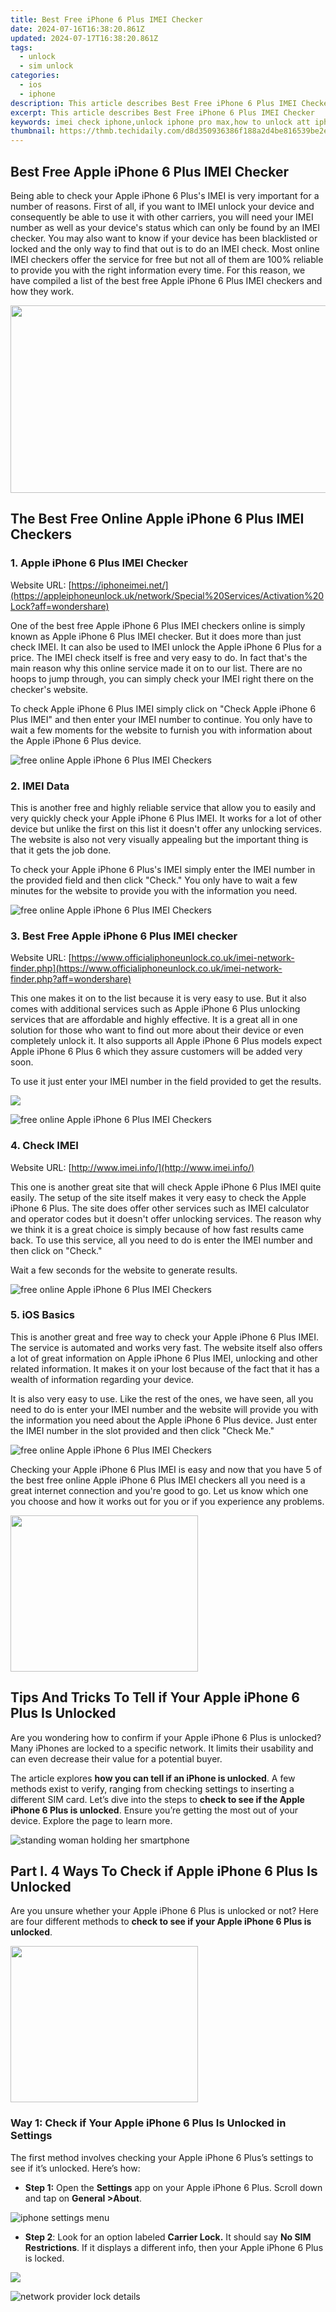 ```yaml
---
title: Best Free iPhone 6 Plus IMEI Checker
date: 2024-07-16T16:38:20.861Z
updated: 2024-07-17T16:38:20.861Z
tags: 
  - unlock
  - sim unlock
categories:
  - ios
  - iphone
description: This article describes Best Free iPhone 6 Plus IMEI Checker
excerpt: This article describes Best Free iPhone 6 Plus IMEI Checker
keywords: imei check iphone,unlock iphone pro max,how to unlock att iphone,unlock iphone with iccid code,top free apps on imei check,unlock iphone,unlock telstra iphone,imei unlock,unlock iphone with without sim card,unlock cricket iphone,unlock verizon iphone,unlock iphone tool
thumbnail: https://thmb.techidaily.com/d8d350936386f188a2d4be816539be2eaee7c30695c76166aa925348b0ff1b74.jpg
---
```


## Best Free Apple iPhone 6 Plus IMEI Checker

Being able to check your Apple iPhone 6 Plus's IMEI is very important for a number of reasons. First of all, if you want to IMEI unlock your device and consequently be able to use it with other carriers, you will need your IMEI number as well as your device's status which can only be found by an IMEI checker. You may also want to know if your device has been blacklisted or locked and the only way to find that out is to do an IMEI check. Most online IMEI checkers offer the service for free but not all of them are 100% reliable to provide you with the right information every time. For this reason, we have compiled a list of the best free Apple iPhone 6 Plus IMEI checkers and how they work.

<!-- affiliate ads begin -->
<a href="https://aofit.pxf.io/c/5597632/1399701/16396" target="_top" id="1399701"><img src="//a.impactradius-go.com/display-ad/16396-1399701" border="0" alt="" width="960" height="300"/></a><img height="0" width="0" src="https://imp.pxf.io/i/5597632/1399701/16396" style="position:absolute;visibility:hidden;" border="0" />
<!-- affiliate ads end -->
## The Best Free Online Apple iPhone 6 Plus IMEI Checkers

### 1\. Apple iPhone 6 Plus IMEI Checker

Website URL: [https://iphoneimei.net/](https://appleiphoneunlock.uk/network/Special%20Services/Activation%20Lock?aff=wondershare)

One of the best free Apple iPhone 6 Plus IMEI checkers online is simply known as Apple iPhone 6 Plus IMEI checker. But it does more than just check IMEI. It can also be used to IMEI unlock the Apple iPhone 6 Plus for a price. The IMEI check itself is free and very easy to do. In fact that's the main reason why this online service made it on to our list. There are no hoops to jump through, you can simply check your IMEI right there on the checker's website.

To check Apple iPhone 6 Plus IMEI simply click on "Check Apple iPhone 6 Plus IMEI" and then enter your IMEI number to continue. You only have to wait a few moments for the website to furnish you with information about the Apple iPhone 6 Plus device.

![free online Apple iPhone 6 Plus IMEI Checkers](https://images.wondershare.com/drfone/article/2016/06/14669476232873.jpg)

### 2\. IMEI Data

This is another free and highly reliable service that allow you to easily and very quickly check your Apple iPhone 6 Plus IMEI. It works for a lot of other device but unlike the first on this list it doesn't offer any unlocking services. The website is also not very visually appealing but the important thing is that it gets the job done.

To check your Apple iPhone 6 Plus's IMEI simply enter the IMEI number in the provided field and then click "Check." You only have to wait a few minutes for the website to provide you with the information you need.

![free online Apple iPhone 6 Plus IMEI Checkers](https://images.wondershare.com/drfone/article/2016/06/14669476454790.jpg)

### 3\. Best Free Apple iPhone 6 Plus IMEI checker

Website URL: [https://www.officialiphoneunlock.co.uk/imei-network-finder.php](https://www.officialiphoneunlock.co.uk/imei-network-finder.php?aff=wondershare)

This one makes it on to the list because it is very easy to use. But it also comes with additional services such as Apple iPhone 6 Plus unlocking services that are affordable and highly effective. It is a great all in one solution for those who want to find out more about their device or even completely unlock it. It also supports all Apple iPhone 6 Plus models expect Apple iPhone 6 Plus 6 which they assure customers will be added very soon.

To use it just enter your IMEI number in the field provided to get the results.

<!-- affiliate ads begin -->
<a href="https://shop.mondly.com/affiliate.php?ACCOUNT=ATISTUDI&AFFILIATE=108875&PATH=https%3A%2F%2Fwww.mondly.com%3FAFFILIATE%3D108875%26RESOURCE%3D%2BEducational%2B970x90%2B"><img src="https://secure.avangate.com/images/merchant/69c418c33ec2e1a4267fa9bb77fa1428/educational-970x90.gif" border="0"></a>
<!-- affiliate ads end -->
![free online Apple iPhone 6 Plus IMEI Checkers](https://images.wondershare.com/drfone/article/2016/06/14669476621302.jpg)

### 4\. Check IMEI

Website URL: [http://www.imei.info/](http://www.imei.info/)

This one is another great site that will check Apple iPhone 6 Plus IMEI quite easily. The setup of the site itself makes it very easy to check the Apple iPhone 6 Plus. The site does offer other services such as IMEI calculator and operator codes but it doesn't offer unlocking services. The reason why we think it is a great choice is simply because of how fast results came back. To use this service, all you need to do is enter the IMEI number and then click on "Check."

Wait a few seconds for the website to generate results.

![free online Apple iPhone 6 Plus IMEI Checkers](https://images.wondershare.com/drfone/article/2016/06/14669476822364.jpg)

### 5\. iOS Basics

This is another great and free way to check your Apple iPhone 6 Plus IMEI. The service is automated and works very fast. The website itself also offers a lot of great information on Apple iPhone 6 Plus IMEI, unlocking and other related information. It makes it on your lost because of the fact that it has a wealth of information regarding your device.

It is also very easy to use. Like the rest of the ones, we have seen, all you need to do is enter your IMEI number and the website will provide you with the information you need about the Apple iPhone 6 Plus device. Just enter the IMEI number in the slot provided and then click "Check Me."

![free online Apple iPhone 6 Plus IMEI Checkers](https://images.wondershare.com/drfone/article/2016/06/14669476996476.jpg)

Checking your Apple iPhone 6 Plus IMEI is easy and now that you have 5 of the best free online Apple iPhone 6 Plus IMEI checkers all you need is a great internet connection and you're good to go. Let us know which one you choose and how it works out for you or if you experience any problems.



<!-- affiliate ads begin -->
<a href="https://printrendy.pxf.io/c/5597632/1453719/17020" target="_top" id="1453719"><img src="//a.impactradius-go.com/display-ad/17020-1453719" border="0" alt="" width="300" height="250"/></a><img height="0" width="0" src="https://imp.pxf.io/i/5597632/1453719/17020" style="position:absolute;visibility:hidden;" border="0" />
<!-- affiliate ads end -->
## Tips And Tricks To Tell if Your Apple iPhone 6 Plus Is Unlocked

Are you wondering how to confirm if your Apple iPhone 6 Plus is unlocked? Many iPhones are locked to a specific network. It limits their usability and can even decrease their value for a potential buyer.

The article explores **how you can tell if an iPhone is unlocked**. A few methods exist to verify, ranging from checking settings to inserting a different SIM card. Let’s dive into the steps to **check to see if the Apple iPhone 6 Plus is unlocked**. Ensure you’re getting the most out of your device. Explore the page to learn more.

![standing woman holding her smartphone](https://images.wondershare.com/drfone/article/2024/02/tell-if-iphone-is-unlocked-01.jpg)

## Part I. 4 Ways To Check if Apple iPhone 6 Plus Is Unlocked

Are you unsure whether your Apple iPhone 6 Plus is unlocked or not? Here are four different methods to **check to see if your Apple iPhone 6 Plus is unlocked**.

<!-- affiliate ads begin -->
<a href="https://united.elfm.net/c/5597632/748964/4704" target="_top" id="748964"><img src="//a.impactradius-go.com/display-ad/4704-748964" border="0" alt="" width="300" height="250"/></a><img height="0" width="0" src="https://united.elfm.net/i/5597632/748964/4704" style="position:absolute;visibility:hidden;" border="0" />
<!-- affiliate ads end -->
### Way 1: Check if Your Apple iPhone 6 Plus Is Unlocked in Settings

The first method involves checking your Apple iPhone 6 Plus’s settings to see if it’s unlocked. Here’s how:

- **Step 1:** Open the **Settings** app on your Apple iPhone 6 Plus. Scroll down and tap on **General >About**.

![iphone settings menu](https://images.wondershare.com/drfone/article/2024/02/tell-if-iphone-is-unlocked-02.jpg)

- **Step 2**: Look for an option labeled **Carrier Lock.** It should say **No SIM Restrictions**. If it displays a different info, then your Apple iPhone 6 Plus is locked.

<!-- affiliate ads begin -->
<a href="https://secure.2checkout.com/order/checkout.php?PRODS=33729450&QTY=1&AFFILIATE=108875&CART=1"><img src="https://secure.avangate.com/images/merchant/7f687767ccf20fcea1c9dc4a5adc2326/Digisigner_banner_728_x_90_color_version.png" border="0"></a>
<!-- affiliate ads end -->
![network provider lock details](https://images.wondershare.com/drfone/article/2024/02/tell-if-iphone-is-unlocked-03.jpg)

<!-- affiliate ads begin -->
<span id="1793213">
					<video width="1080" height="1620" style="cursor:pointer"
           poster="//a.impactradius-go.com/display-clicktoplayimage/1793213.jpeg"
           onclick="if(!this.playClicked){this.play();this.setAttribute('controls',true);this.playClicked=true;}">
	   <source src="//a.impactradius-go.com/display-ad/19135-1793213">
	   <img src="//a.impactradius-go.com/display-clicktoplayimage/1793213.jpeg" style="border: none; height: 100%; width: 100%; object-fit: contain">
	</video>
	<div style="width:1080px;text-align:center"><a href="javascript:window.open(decodeURIComponent('https%3A%2F%2Ftinyland.pxf.io%2Fc%2F5597632%2F1793213%2F19135'), '_blank');void(0);">Click here</a></div>
</span>
<img height="0" width="0" src="https://imp.pxf.io/i/5597632/1793213/19135" style="position:absolute;visibility:hidden;" border="0" />
<!-- affiliate ads end -->
### Way 2: Check if Your Apple iPhone 6 Plus Is Unlocked Using a Different SIM Card

Another way to **check to see if your Apple iPhone 6 Plus is unlocked** is using a different SIM card. Here’s what you need to do:

- **Step 1**: Power off your Apple iPhone 6 Plus by pressing and holding the power button. Use a SIM ejector tool (or a paperclip) to remove your current SIM card.

![man using pincher on sim tray](https://images.wondershare.com/drfone/article/2024/02/tell-if-iphone-is-unlocked-04.jpg)

- **Step 2**: Insert a SIM card from another carrier into the SIM card tray. Power on your Apple iPhone 6 Plus and wait for it to detect the new SIM card. Your Apple iPhone 6 Plus is unlocked if you can make calls or access mobile data with the new SIM card.

<!-- affiliate ads begin -->
<a href="https://sentrypc.7eer.net/c/5597632/398457/3022" target="_top" id="398457"><img src="//a.impactradius-go.com/display-ad/3022-398457" border="0" alt="www.sentrypc.com" width="980" height="120"/></a><img height="0" width="0" src="https://sentrypc.7eer.net/i/5597632/398457/3022" style="position:absolute;visibility:hidden;" border="0" />
<!-- affiliate ads end -->
### Way 3: Check if Your Apple iPhone 6 Plus Is Unlocked Online

You can also **check to see if your Apple iPhone 6 Plus is unlocked** using online tools provided by some carriers or third-party services. Follow the steps:

- **Step 1**: Visit your carrier’s website or a reputable third-party unlocking service.
- **Step 2**: Enter your Apple iPhone 6 Plus’s IMEI number, which you can find by dialing **\*#06#** or in the Settings app under **General** > **About**. Follow the instructions provided to check your Apple iPhone 6 Plus’s unlock status.

<!-- affiliate ads begin -->
<a href="https://modlily.sjv.io/c/5597632/2072819/17059" target="_top" id="2072819"><img src="//a.impactradius-go.com/display-ad/17059-2072819" border="0" alt="" width="300" height="250"/></a><img height="0" width="0" src="https://imp.pxf.io/i/5597632/2072819/17059" style="position:absolute;visibility:hidden;" border="0" />
<!-- affiliate ads end -->
### Way 4: Contact Your Carrier

You can always contact your carrier if you’re still unsure about your Apple iPhone 6 Plus’s unlock status. Here’s what you should do:

- **Step 1**: Locate the customer support number for your carrier or visit their website.
- **Step 2**: Call the customer support line or initiate a live chat session. Provide your Apple iPhone 6 Plus’s IMEI number and ask the representative to check if your Apple iPhone 6 Plus is unlocked.

By following these four methods, you can **verify if your Apple iPhone 6 Plus is unlocked** or not.

## Part 2. Is It Safe or Legal To Unlock Your Apple iPhone 6 Plus?

Unlocking your Apple iPhone 6 Plus is both safe and legal. This is due to laws such as the Unlocking Consumer Choice and Wireless Competition Act.

<!-- affiliate ads begin -->
<a href="https://getlyla.pxf.io/c/5597632/1455723/15391" target="_top" id="1455723"><img src="//a.impactradius-go.com/display-ad/15391-1455723" border="0" alt="" width="336" height="280"/></a><img height="0" width="0" src="https://imp.pxf.io/i/5597632/1455723/15391" style="position:absolute;visibility:hidden;" border="0" />
<!-- affiliate ads end -->
![blonde woman using iphone while sitting](https://images.wondershare.com/drfone/article/2024/02/tell-if-iphone-is-unlocked-05.jpg)

- **The Unlocking Consumer Choice and Wireless Competition Act**

This legislation, passed in 2014, legalized unlocking cell phones, including iPhones, in the United States. It enables consumers to unlock their devices to switch between carriers or use international SIM cards. The Act reflects the government’s acknowledgment of the importance of consumer rights and competition in the wireless industry.

- **Promoting C onsumer Rights**

Unlocking iPhones aligns with fundamental consumer rights, including the right to choose how to use one’s purchased device. By allowing users to unlock their iPhones, consumers have greater control over their devices. They can make informed choices about their wireless service providers.

- **Encouraging Device Versatility**

Unlocking iPhones encourages device versatility by using them with various carriers. Users can take advantage of better coverage, pricing, or features without being restricted by carrier locks.

## Part 3. How To Unlock an iPhone To Use a Different Carrier

Unlocking your Apple iPhone 6 Plus to use it with a different carrier opens up a world of possibilities. There are several methods to unlock your Apple iPhone 6 Plus. Here are three popular methods:

### Method 1: Contact Your Carrier

The simplest way to unlock your Apple iPhone 6 Plus is by contacting your carrier. Most carriers offer unlocking services if you’ve fulfilled your contract or paid off your device. Here’s how to do it:

- **Step 1**: Call your carrier’s customer service or visit their website. Request an unlock for your Apple iPhone 6 Plus.
- **Step 2**: Provide the necessary information, such as your IMEI number. Follow any additional instructions provided by your carrier.

### Method 2: Use a Dedicated iPhone Unlock Tool

Another effective method is using a dedicated iPhone unlock tool like [Wondershare Dr.Fone](https://tools.techidaily.com/wondershare/drfone/drfone-toolkit/). This software offers a straightforward solution to unlock your Apple iPhone 6 Plus so you can use it with any carrier. Here are the key strengths of the platform:

![dr.fone main menu](https://images.wondershare.com/drfone/guide/drfone-home.png)

- **Unlock the SIM lock on any iPhone and any carrier**. Dr.Fone supports unlocking SIM locks on various iPhone models and works with all carriers worldwide.
- **Compatible with the latest iOS.**It stays updated with the latest iOS versions, ensuring compatibility with the newest iPhone models.
- **High-success rate.**Fone boasts a high success rate in unlocking iPhones, making it a reliable choice for users.

#### How To Unlock an iPhone Using Dr.Fone

Now, let’s walk through the steps of using Dr.Fone to unlock your Apple iPhone 6 Plus:

- **Step 1**: Download Dr.Fone and install it on your computer. Launch the application. Click **Toolbox** > **Screen** **Unlock** > **iOS** to start the process. From the next window, click on the **Remove SIM Locked** option.

![dr.fone remove sim locked option](https://images.wondershare.com/drfone/guide/remove-iphone-sim-1.png)


- **Step 2:** You will be redirected to another window. Follow the on-screen instructions and click on **Unlock Now**. Once clicked, a bar will display on the interface, showing the progress of the unlocking process.

![dr.fone unlock now option](https://images.wondershare.com/drfone/guide/remove-iphone-sim-3.png)

- **Step 3**: Wait for the unlocking process to finish. Click the **Done** button when the app has successfully removed the SIM lock. If you encounter any issues, click the **contact us for help** button to get redirected to support.

<!-- affiliate ads begin -->
<a href="https://godlikehost.sjv.io/c/5597632/1920047/21774" target="_top" id="1920047"><img src="//a.impactradius-go.com/display-ad/21774-1920047" border="0" alt="" width="300" height="250"/></a><img height="0" width="0" src="https://imp.pxf.io/i/5597632/1920047/21774" style="position:absolute;visibility:hidden;" border="0" />
<!-- affiliate ads end -->
![dr.fone sim unlocking done](https://images.wondershare.com/drfone/guide/remove-iphone-sim-7.png)

### Method 3: Use an Online Carrier Unlocking Service

While many online carrier unlocking services are available, they come with advantages and disadvantages.

**Advantages**

- **Wide compatibility**. Online services often support a wide range of iPhone models and carriers.
- You can unlock your Apple iPhone 6 Plus from the comfort of your home without additional software or tools.
- **Speed**. Some online services offer fast turnaround times, allowing you to unlock your Apple iPhone 6 Plus quickly.

**Disadvantages**

- **Reliability concerns**. Not all online services are reliable, and there’s a risk of encountering scams or unreliable providers.
- **Security risk**. Sharing your IMEI number and other personal information with online services can pose a security risk.
- **Limited success rate.**Some online services may not be able to unlock all iPhone models or carriers, leading to a limited success rate.

## Conclusion

Knowing **how to tell if your Apple iPhone 6 Plus is unlocked** is essential for maximizing its potential. The article discussed various methods to verify its unlock status. These include checking settings, using different SIM cards, and contacting your carrier. It has also explored three methods to unlock iPhones.

All methods work with varying degrees of success, but Dr.Fone is the most reliable option. With Dr. Fone’s high success rate, you can easily unlock your Apple iPhone 6 Plus. If you’ve Googled the question “**How can I tell if my iPhone is unlocked,**” Dr.Fone ensures your Apple iPhone 6 Plus is ready for any carrier.

_**Tips:** Are you searching for a powerful Screen Unlock tool? No worries as [Dr.Fone](https://tools.techidaily.com/wondershare-dr-fone-unlock-android-screen/) is here to help you. Download it and start a seamless unlock experience!_

## Unlock Your Boost Mobile Apple iPhone 6 Plus Before the Plan Expires

If you are using your Apple iPhone 6 Plus with the Boost mobile network, then it means that your device is locked with the carrier and can only work with the ones supported by Boost. So, now if you are willing to move to another carrier for a better installment plan, or any other reason, the need for **Boost mobile unlock** will arise.

<!-- affiliate ads begin -->
<a href="https://turtlebeachus.sjv.io/c/5597632/1988416/23719" target="_top" id="1988416"><img src="//a.impactradius-go.com/display-ad/23719-1988416" border="0" alt="" width="600" height="600"/></a><img height="0" width="0" src="https://imp.pxf.io/i/5597632/1988416/23719" style="position:absolute;visibility:hidden;" border="0" />
<!-- affiliate ads end -->
![boost mobile unlock](https://images.wondershare.com/drfone/article/2022/05/boost-mobile-unlock.jpg)

To unlock your device, you have two options, you can either use the **free Boost mobile unlock code** that is the official way of unlocking the Apple iPhone 6 Plus device (though it requires several prerequisites), or can opt for a third-party tool.

In the following parts of the topic, we will take you through all the details needed for Boost mobile device unlock.

## Part1: What Will Get After unlocking Boost Mobile?

Before you go for the **Boost mobile device unlock**, the very first thing to know is why do you want to unlock your device and what will be its benefits. Some of the major scenarios that you can achieve by unlocking your Apple iPhone 6 Plus are listed below.

### Switching to other networks offering more lucrative and suitable deals

There is quite a possibility that during your Boost plan you may find a deal or an offer by another carrier that is more lucrative, pocket friendly, and meet all your requirements. In such situations, you would want to unlock your device and shift to another carrier to avail of the deal.

### Using a second-hand device having a locked carrier

If you have bought a second-hand device having the locked carrier or paid monthly contracts, you would need to first need to unlock the Apple iPhone 6 Plus device to use it. It might happen that the original owner of the phone might have a locked carrier plan on their device which they missed ending up before selling the phone. So, as a new buyer, you would need to unlock it to enable it with your choice of the carrier.

<!-- affiliate ads begin -->
<a href="https://shop.mondly.com/affiliate.php?ACCOUNT=ATISTUDI&AFFILIATE=108875&PATH=https%3A%2F%2Fwww.mondly.com%3FAFFILIATE%3D108875%26RESOURCE%3D%2BGeneral%2B970x90%2B"><img src="https://secure.avangate.com/images/merchant/69c418c33ec2e1a4267fa9bb77fa1428/general-970x90.gif" border="0"></a>
<!-- affiliate ads end -->
### An unlocked phone will fetch you better prices while selling it

If you are planning to sell your phone, then it is advisable to unlock its carrier for bargaining a better deal and pricing. A buyer would always want an iPhone where they can use their choice of network and carrier and thus if you unlock your phone, you can fetch better prices in comparison to the locked phone.

<!-- affiliate ads begin -->
<a href="https://aligracehair.sjv.io/c/5597632/2087264/19272" target="_top" id="2087264"><img src="//a.impactradius-go.com/display-ad/19272-2087264" border="0" alt="" width="336" height="280"/></a><img height="0" width="0" src="https://imp.pxf.io/i/5597632/2087264/19272" style="position:absolute;visibility:hidden;" border="0" />
<!-- affiliate ads end -->
### Allows connecting to network overseas without activating roaming

If you use a locked carrier on your phone, you would need to activate roaming while traveling overseas and this would be quite pricey. Here unlocking proves to be quite beneficial as with the unlocked device, you can opt for the overseas carrier network and thus there will be no need for any roaming activation.

<!-- affiliate ads begin -->
<a href="https://natural-cycles.sjv.io/c/5597632/2072199/17885" target="_top" id="2072199"><img src="//a.impactradius-go.com/display-ad/17885-2072199" border="0" alt="" width="300" height="300"/></a><img height="0" width="0" src="https://imp.pxf.io/i/5597632/2072199/17885" style="position:absolute;visibility:hidden;" border="0" />
<!-- affiliate ads end -->
## Part2: How to Unlock Boost Mobile iPhone with Boost Customers Service

The Boost phones are locked with their network, the company has an official way by which you can unlock your devices provided you meet the edibility criteria. The Boost mobile phones run on the CDMA network and most of the latest phones are cross-compatible with all the carriers.

If you are planning to unlock your Boost mobile using the official method, you would need to meet up the eligibility requirements. The company will not notify you regarding eligibility criteria and thus you need to do your homework and find them all on your own. In this regard, we are here to help you and have listed the requirements you need to unlock your device as below.

- The mobile must have been used and operational for at least a period of 12 months with the Boost Mobile network.
- For the 12-month activation anniversary, the payment must be made within the last 90 days.
- The phone should not be reported as lost or stolen.
- The phone must be capable of SIM unlock (though most of the phones are).
- The account standing of your Boost Mobile should be good which means there should be no unpaid bills.

_**Tip**: Boost mobile and similar other carriers have an online compatibility checker function that can let you check if your device will work on their network or not._

The following are the procedures for unlocking Boost phones in different scenarios

<!-- affiliate ads begin -->
<a href="https://electronicx.pxf.io/c/5597632/1872456/14483" target="_top" id="1872456"><img src="//a.impactradius-go.com/display-ad/14483-1872456" border="0" alt="" width="500" height="375"/></a><img height="0" width="0" src="https://imp.pxf.io/i/5597632/1872456/14483" style="position:absolute;visibility:hidden;" border="0" />
<!-- affiliate ads end -->
### Unlocking Boost Phone- Military Requirements

For the military personnel, the **Boost Mobile SIM unlock** will be done after the proof of deployment is submitted. Also, for the military people, there is no restriction about the minimum amount of time the Apple iPhone 6 Plus device should be used with the Boost mobile. A military account number is allowed for unlocking up to 2 devices in a year.

<!-- affiliate ads begin -->
<a href="https://secure.2checkout.com/order/checkout.php?PRODS=3851655&QTY=1&AFFILIATE=108875&CART=1"><img src="http://www.aiseesoft.com/avangate/30p/banner.jpg" border="0"></a>
<!-- affiliate ads end -->
### Unlocking Boost Phone for current existing Boost customers

If you are a current customer of Boost and meet all the unlocking eligibility criteria then the process to get your device to unlock involves the following steps.

Step 1. Call the Boost customer service contact number.

Step 2. You will be provided with a **Boost mobile network unlock code**.

Step 3. You need to input the provided code and your device will be unlocked.

Note: For the BoostUP! For installment plan holders, the **Boost Mobile unlock Sim card** process will be done in a day while for the others it might take around 2 days.

A few points that need to be taken care of during the unlocking process are as follows:

- Ensure that your SIM card is in your phone else if you replace or remove the SIM card, your unlocking request might fail.
- Also, make sure that your device during the phase is turned on and is also connected with the Boost Mobile Network or to a WiFi network.

Unlocking phones for the Non-Boost Customers

If you are currently not a Boost customer and have been a customer earlier or have never been a customer and have purchased from a previous owner, you can still get your phone unlocked, though the process becomes a little complicated and the following are the requirements.

- You would need a Boost mobile number or an account number that was last associated with the Apple iPhone 6 Plus device.
- In case you do not have the number, then you will have to get in touch with the previous owner and get these details.

And in case you do not meet either of the above two situations, **Boost mobile carrier unlock** on your device cannot be done and you will first need to use the Boost network for the required time and get yourself eligible for the unlocking process.

_**Tip**: Another important point to consider before buying a device from a third party is to check with the Boost Mobile if the phone is unlocked or if it is eligible. In case you come to know that your device cannot be unlocked, you will not have to worry about the eligibility criteria or requirements._

<!-- affiliate ads begin -->
<a href="https://versadesk.pxf.io/c/5597632/1892108/21290" target="_top" id="1892108"><img src="//a.impactradius-go.com/display-ad/21290-1892108" border="0" alt="" width="1080" height="1080"/></a><img height="0" width="0" src="https://imp.pxf.io/i/5597632/1892108/21290" style="position:absolute;visibility:hidden;" border="0" />
<!-- affiliate ads end -->
## Part3: How to Unlock Boost iPhone by Yourself \[Most Efficient\]

To get your device unlocked using the Boost Mobile customer service, you, first of all, need to meet their eligibility criteria. In case you are falling short on one or more of the requirements, or have purchased a second-hand device with a lock your device cannot be unlocked through the official method. So now what? No need to worry as there are third-party tools available to help you in these situations.

One of the best tools that we recommend here for unlocking your Boost iPhone is Download [Dr.Fone - Screen Unlock (iOS)](https://tools.techidaily.com/wondershare/drfone/iphone-unlock/). This versatile Windows and Mac-based software can let you unlock your Boost Mobile and move to any compatible carrier including Sprint, Verizon, T-Mobile, and more, and that too without any data loss.

![arrow](https://drfone.wondershare.com/style/images/arrow_up.png)

<!-- affiliate ads begin -->
<a href="https://appsumo.8odi.net/c/5597632/2068416/7443" target="_top" id="2068416"><img src="//a.impactradius-go.com/display-ad/7443-2068416" border="0" alt="" width="1200" height="600"/></a><img height="0" width="0" src="https://appsumo.8odi.net/i/5597632/2068416/7443" style="position:absolute;visibility:hidden;" border="0" />
<!-- affiliate ads end -->
### Dr.Fone - Screen Unlock (iOS)

Unlock Your Boost Mobile iPhone Before the Plan Expires

- Support newly released models from iPhone 5s to iPhone X.
- No jailbreak is needed. Unlocking iPhone without an R-SIM.
- Compatible with most carriers, Boost, T-Mobile, Sprint, Verizon, etc.
- Move to any network operator within minutes aimlessly without data loss.

**4,008,672** people have downloaded it

Using the tool, you do not need to jailbreak your device or require R-SIM for the unlocking process. The software is compatible with all the latest models ranging from iPhone 5S to iPhone X. The user-friendly interface makes the entire task of device unlocking quick, and easy.

Steps to unlock Boost Mobile using Dr.Fone Sim Unlock feature

Step 1. Download, install and launch the software of your system and from the **iOS Screnn Unlock** windows chose the **Remove SIM Locked** option.

<!-- affiliate ads begin -->
<a href="https://appsumo.8odi.net/c/5597632/2082526/7443" target="_top" id="2082526"><img src="//a.impactradius-go.com/display-ad/7443-2082526" border="0" alt="" width="1200" height="600"/></a><img height="0" width="0" src="https://appsumo.8odi.net/i/5597632/2082526/7443" style="position:absolute;visibility:hidden;" border="0" />
<!-- affiliate ads end -->
![screen unlock agreement](https://images.wondershare.com/drfone/guide/remove-iphone-sim-1.png)

Step 2. Clicking on the **Unlock Now** button will initiate the authorization verification and during this time the Apple iPhone 6 Plus should be connected to the system. Clicking on the Confirmed button will continue the process.Configuration profile will be sent to the Apple iPhone 6 Plus device.

<!-- affiliate ads begin -->
<a href="https://coinrule.sjv.io/c/5597632/1958379/18409" target="_top" id="1958379"><img src="//a.impactradius-go.com/display-ad/18409-1958379" border="0" alt="" width="856" height="508"/></a><img height="0" width="0" src="https://imp.pxf.io/i/5597632/1958379/18409" style="position:absolute;visibility:hidden;" border="0" />
<!-- affiliate ads end -->
![screen unlock agreement](https://images.wondershare.com/drfone/guide/remove-iphone-sim-3.png)

Step 3. Next, go to **Settings** > **WLAN**. Follow the instructions and turn off WLAN. Next, re-insert your SIM card and tap **Continue** on the computer screen to proceed next.

![screen unlock agreement](https://images.wondershare.com/drfone/guide/remove-iphone-sim-5.png)

Step 4. The next screen shows the progress bar of the unlocking iOS device.  

<!-- affiliate ads begin -->

<!-- affiliate ads end -->
![screen unlock agreement](https://images.wondershare.com/drfone/guide/remove-iphone-sim-7.png)

Now your device is unlocked and can be used with any carrier network or SIM. The above listed are the brief steps of the process. To check the detailed steps, check the [SIM Unlock Guide.](https://tools.techidaily.com/wondershare/drfone/iphone-unlock/)

<!-- affiliate ads begin -->
<a href="https://appsumo.8odi.net/c/5597632/2087484/7443" target="_top" id="2087484"><img src="//a.impactradius-go.com/display-ad/7443-2087484" border="0" alt="" width="1200" height="600"/></a><img height="0" width="0" src="https://appsumo.8odi.net/i/5597632/2087484/7443" style="position:absolute;visibility:hidden;" border="0" />
<!-- affiliate ads end -->
![Safe download](https://images.wondershare.com/drfone/article/2022/05/security.svg) safe & secure

## Hot FAQs on Boost Mobile Phones

### What is the Boost Mobile Unlock Code?

The Boost Mobile Unlock Code is the code provided by the Boost Mobile customer service to the eligible customers for unlocking their Boost mobile.

### What Carriers are Compatible with Boost Mobile?

Currently, Boost Mobile supports T-Mobile and Sprint networks for their coverage. Though many Sprint carrier devices are not compatible with the Boost network, the unlocked devices are.

### What is UICC Unlock Boost Mobile?

UICC which is an abbreviation for Universal Integrated Circuit Card is a lock to the SIM card that offers the security of the data by binding to a single data provider. The UICC Unlock Boost Mobile means that the restrictions on the SIM are removed from your phone so that it can be used with any other carrier.

## Conclusion

Unlocking your Boost mobile through official ways is possible but for that, you need to have been using the carrier for at least 12 months and there are certain other requirements as well. So, if you are looking for a solution that can let you unlock your device without any eligibility criteria, requirements, or limitations [Dr.Fone - Screen Unlock (iOS)](https://tools.techidaily.com/wondershare/drfone/iphone-unlock/) is the best tool. The software will quickly remove the lock from your Apple iPhone 6 Plus in a hassle-free manner.

<!-- affiliate ads begin -->
<a href="https://secure.2checkout.com/order/checkout.php?PRODS=4940317&QTY=1&AFFILIATE=108875&CART=1"><img src="https://secure.avangate.com/images/merchant/333ac5d90817d69113471fbb6e531bee/sps-partnership-728x90eng.png" border="0"></a>
<!-- affiliate ads end -->
![Safe download](https://images.wondershare.com/drfone/article/2022/05/security.svg) safe & secure


<ins class="adsbygoogle"
     style="display:block"
     data-ad-format="autorelaxed"
     data-ad-client="ca-pub-7571918770474297"
     data-ad-slot="1223367746"></ins>
<ins class="adsbygoogle"
     style="display:block"
     data-ad-client="ca-pub-7571918770474297"
     data-ad-slot="8358498916"
     data-ad-format="auto"
     data-full-width-responsive="true"></ins>





